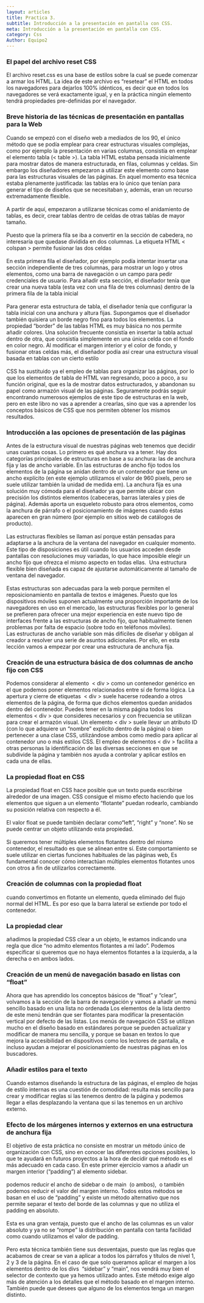 ```yaml
---
layout: articles
title: Practica 3.
subtitle: Introducción a la presentación en pantalla con CSS.
meta: Introducción a la presentación en pantalla con CSS.
category: Css
Author: Equipo2
---
```

<h3>El papel del archivo reset CSS</h3>
<p>El archivo reset.css es una base de estilos sobre la cual se puede comenzar a armar los HTML. La idea de este archivo es “resetear” el HTML en todos los navegadores para dejarlos 100% idénticos, es decir que en todos los navegadores se verá exactamente igual, y en la práctica ningún elemento tendrá propiedades pre-definidas por el navegador.
</p>
<h3>Breve historia de las técnicas de presentación en pantallas para la Web</h3>
<p>Cuando se empezó con el diseño web a mediados de los 90, el único método que se podía emplear para crear estructuras visuales complejas, como por ejemplo la presentación en varias columnas, consistía en emplear el elemento tabla (< table >). La tabla HTML estaba pensada inicialmente para mostrar datos de manera estructurada, en filas, columnas y celdas. Sin embargo los diseñadores empezaron a utilizar este elemento como base para las estructuras visuales de las páginas. En aquel momento esa técnica estaba plenamente justificada: las tablas era lo único que tenían para generar el tipo de diseños que se necesitaban y, además, eran un recurso extremadamente flexible.
<br><br>A partir de aquí, empezaron a utilizarse técnicas como el anidamiento de tablas, es decir, crear tablas dentro de celdas de otras tablas de mayor tamaño.
<br><br>Puesto que la primera fila se iba a convertir en la sección de cabedera, no interesaría que quedase dividida en dos columnas. La etiqueta HTML < colspan > permite fusionar las dos celdas
<br><br>En esta primera fila el diseñador, por ejemplo podía intentar insertar una sección independiente de tres columnas, para mostrar un logo y otros elementos, como una barra de navegación o un campo para pedir credenciales de usuario. Para añadir esta sección, el diseñador tenía que crear una nueva tabla (esta vez con una fila de tres columnas) dentro de la primera fila de la tabla inicial
<br><br>Para generar esta estructura de tabla, el diseñador tenía que configurar la tabla inicial con una anchura y altura fijas. Supongamos que el diseñador también quisiera un borde negro fino para todos los elementos. La propiedad “border” de las tablas HTML es muy básica no nos permite añadir colores. Una solución frecuente consistía en insertar la tabla actual dentro de otra, que consistía simplemente en una única celda con el fondo en color negro. Al modificar el margen interior y el color de fondo, y fusionar otras celdas más, el diseñador podía así crear una estructura visual basada en tablas con un cierto estilo
<br><br>CSS ha sustituido ya el empleo de tablas para organizar las páginas, por lo que los elementos de tabla de HTML van regresando, poco a poco, a su función original, que es la de mostrar datos estructurados, y abandonan su papel como armazón visual de las páginas. Seguramente podrás seguir encontrando numerosos ejemplos de este tipo de estructuras en la web, pero en este libro no vas a aprender a crearlas, sino que vas a aprender los conceptos básicos de CSS que nos permiten obtener los mismos resultados.
</p>
<h3>Introducción a las opciones de presentación de las páginas</h3>
<p>
Antes de la estructura visual de nuestras páginas web tenemos que decidir unas cuantas cosas. Lo primero es qué anchura va a tener. Hay dos categorías principales de estructuras en base a su anchura: las de anchura fija y las de ancho variable. En las estructuras de ancho fijo todos los elementos de la página se anidan dentro de un contenedor que tiene un ancho explícito (en este ejemplo utilizamos el valor de 960 pixels, pero se suele utilizar también la unidad de medida em). La anchura fija es una solución muy cómoda para el diseñador ya que permite ubicar con precisión los distintos elementos (cabeceras, barras laterales y pies de página). Además aporta un esqueleto robusto para otros elementos, como la anchura de párrafo o el posicionamiento de imágenes cuando éstas aparecen en gran número (por ejemplo en sitios web de catálogos de producto).
<br><br>Las estructuras flexibles se llaman así porque están pensadas para adaptarse a la anchura de la ventana del navegador en cualquier momento. Este tipo de disposiciones es útil cuando los usuarios acceden desde pantallas con resoluciones muy variadas, lo que hace imposible elegir un ancho fijo que ofrezca el mismo aspecto en todas ellas.  Una estructura flexible bien diseñada es capaz de ajustarse automáticamente al tamaño de ventana del navegador.
<br><br>Estas estructuras son adecuadas para la web porque permiten el reposicionamiento en pantalla de textos e imágenes. Puesto que los dispositivos móviles suponen actualmente una proporción importante de los navegadores en uso en el mercado, las estructuras flexibles por lo general se prefieren para ofrecer una mejor experiencia en este nuevo tipo de interfaces frente a las estructuras de ancho fijo, que habitualmente tienen problemas por falta de espacio (sobre todo en teléfonos móviles).
<br>Las estructuras de ancho variable son más difíciles de diseñar y obligan al creador a resolver una serie de asuntos adicionales. Por ello, en esta lección vamos a empezar por crear una estructura de anchura fija.
</p>
<h3>Creación de una estructura básica de dos columnas de ancho fijo con CSS</h3>
<p>Podemos considerar al elemento  < div > como un contenedor genérico en el que podemos poner elementos relacionados entre sí de forma lógica. La apertura y cierre de etiquetas  < div > suele hacerse rodeando a otros elementos de la página, de forma que dichos elementos quedan anidados dentro del contenedor. Puedes tener en la misma página todos los elementos < div > que consideres necesarios y con frecuencia se utilizan para crear el armazón visual. Un elemento < div > suele llevar un atributo ID (con lo que adquiere un “nombre” explícito dentro de la página) o bien pertenecer a una clase CSS, utilizándose ambos como medio para aplicar al contenedor uno o más estilos CSS. El empleo de elementos < div > facilita a otras personas la identificación de las diversas secciones en que se subdivide la página y también nos ayuda a controlar y aplicar estilos en cada una de ellas.
</p>
<h3>La propiedad float en CSS</h3>
<p>La propiedad float en CSS hace posible que un texto pueda escribirse alrededor de una imagen. CSS consigue el mismo efecto haciendo que los elementos que siguen a un elemento “flotante” puedan rodearlo, cambiando su posición relativa con respecto a él. 
<br><br>El valor float se puede también declarar como“left”, “right” y “none”. No se puede centrar un objeto utilizando esta propiedad.
<br><br>Si queremos tener múltiples elementos flotantes dentro del mismo contenedor, el resultado es que se alinean entre sí. Este comportamiento se suele utilizar en ciertas funciones habituales de las páginas web, Es fundamental conocer cómo interactúan múltiples elementos flotantes unos con otros a fin de utilizarlos correctamente.
</p>
<h3>Creación de columnas con la propiedad float</h3>
<p>cuando convertimos en flotante un elemento, queda eliminado del flujo normal del HTML. Es por eso que la barra lateral se extiende por todo el contenedor.
</p>
<h3>La propiedad clear</h3>
<p>añadimos la propiedad CSS clear a un objeto, le estamos indicando una regla que dice “no admito elementos flotantes a mi lado”. Podemos especificar si queremos que no haya elementos flotantes a la izquierda, a la derecha o en ambos lados.
</p>
<h3>Creación de un menú de navegación basado en listas con “float”</h3>
<p>Ahora que has aprendido los conceptos básicos de “float” y “clear”, volvamos a la sección de la barra de navegación y vamos a añadir un menú sencillo basado en una lista no ordenada Los elementos de la lista dentro de este menú tendrán que ser flotantes para modificar la presentación vertical por defecto de las listas. Los menús de navegación CSS se utilizan mucho en el diseño basado en estándares porque se pueden actualizar y modificar de manera mu sencilla, y porque se basan en textos lo que mejora la accesibilidad en dispositivos como los lectores de pantalla, e incluso ayudan a mejorar el posicionamiento de nuestras páginas en los buscadores.
</p>
<h3>Añadir estilos para el texto</h3>
<p>Cuando estamos diseñando la estructura de las páginas, el empleo de hojas de estilo internas es una cuestión de comodidad: resulta más sencillo para crear y modificar reglas si las tenemos dentro de la página y podemos llegar a ellas desplazando la ventana que si las tenemos en un archivo externo.
</p>
<h3>Efecto de los márgenes internos y externos en una estructura de anchura fija</h3>
<p>El objetivo de esta práctica no consiste en mostrar un método único de organización con CSS, sino en conocer las diferentes opciones posibles, lo que te ayudará en futuros proyectos a la hora de decidir qué método es el más adecuado en cada caso. En este primer ejercicio vamos a añadir un margen interior (“padding”) al elemento sidebar.
<br><br>podemos reducir el ancho de sidebar o de main  (o ambos),  o también podemos reducir el valor del margen interno. Todos estos métodos se basan en el uso de “padding” y existe un método alternativo que nos permite separar el texto del borde de las columnas y que no utiliza el padding en absoluto.
<br><br>Esta es una gran ventaja, puesto que el ancho de las columnas es un valor absoluto y ya no se “rompe” la distribución en pantalla con tanta facilidad como cuando utilizamos el valor de padding.
<br><br>Pero esta técnica también tiene sus desventajas, puesto que las reglas que acabamos de crear se van a aplicar a todos los párrafos y títulos de nivel 1, 2 y 3 de la página. En el caso de que solo queramos aplicar el margen a los elementos dentro de los divs  “sidebar” y “main”, nos vendrá muy bien el selector de contexto que ya hemos utilizado antes. Este método exige algo más de atención a los detalles que el método basado en el margen interno. También puede que desees que alguno de los elementos tenga un margen distinto.
</p>